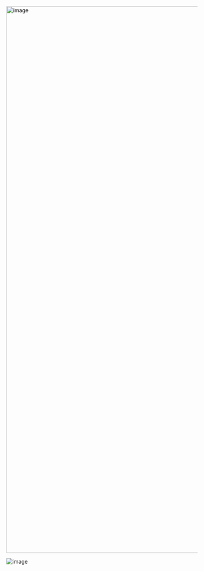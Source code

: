 <img width="1440" alt="image" src="https://user-images.githubusercontent.com/80846729/169043370-5b469390-9c0f-4293-90a6-b42c99a4e3b7.png">


![image](https://user-images.githubusercontent.com/80846729/169042937-a099e3d6-63e4-4be8-9ee9-f1727fb2fe47.png)
